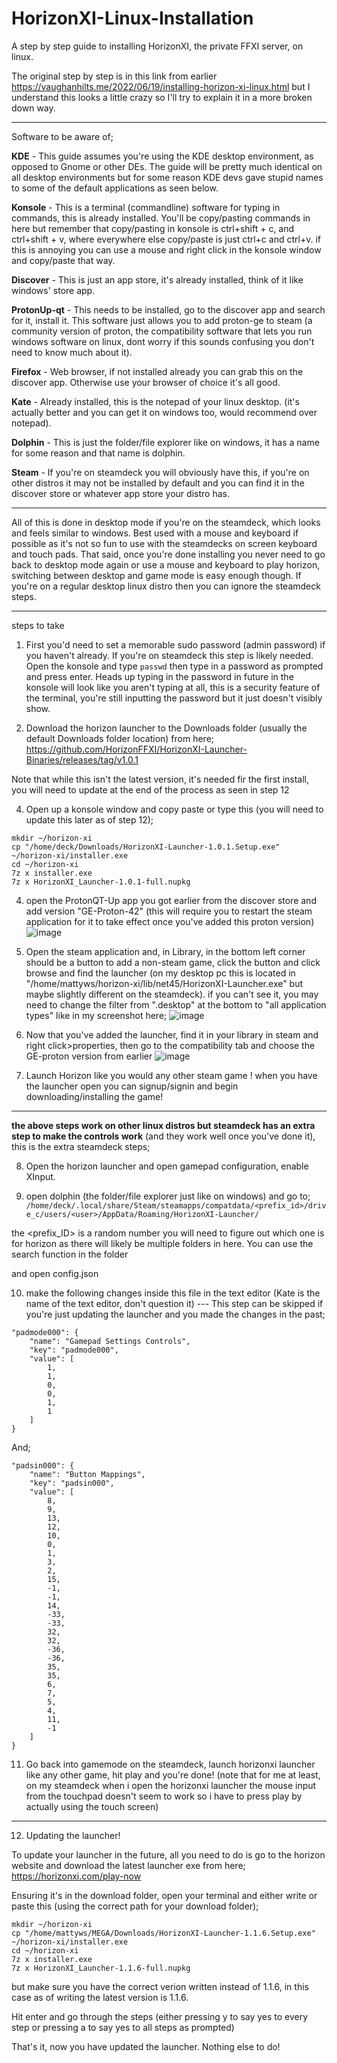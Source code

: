 # HorizonXI-Linux-Installation
A step by step guide to installing HorizonXI, the private FFXI server, on linux.

The original step by step is in this link from earlier <https://vaughanhilts.me/2022/06/19/installing-horizon-xi-linux.html> but I understand this looks a little crazy so I'll try to explain it in a more broken down way.

-----

Software to be aware of;

**KDE** - This guide assumes you're using the KDE desktop environment, as opposed to Gnome or other DEs. The guide will be pretty much identical on all desktop environments but for some reason KDE devs gave stupid names to some of the default applications as seen below.

**Konsole** - This is a terminal (commandline) software for typing in commands, this is already installed. You'll be copy/pasting commands in here but remember that copy/pasting in konsole is ctrl+shift + c, and ctrl+shift + v, where everywhere else copy/paste is just ctrl+c and ctrl+v. if this is annoying you can use a mouse and right click in the konsole window and copy/paste that way.

**Discover** - This is just an app store, it's already installed, think of it like windows' store app.

**ProtonUp-qt** - This needs to be installed, go to the discover app and search for it, install it. This software just allows you to add proton-ge to steam (a community version of proton, the compatibility software that lets you run windows software on linux, dont worry if this sounds confusing you don't need to know much about it).

**Firefox** - Web browser, if not installed already you can grab this on the discover app. Otherwise use your browser of choice it's all good.

**Kate** - Already installed, this is the notepad of your linux desktop. (it's actually better and you can get it on windows too, would recommend over notepad).

**Dolphin** - This is just the folder/file explorer like on windows, it has a name for some reason and that name is dolphin.

**Steam** - If you're on steamdeck you will obviously have this, if you're on other distros it may not be installed by default and you can find it in the discover store or whatever app store your distro has.

-----

All of this is done in desktop mode if you're on the steamdeck, which looks and feels similar to windows. Best used with a mouse and keyboard if possible as it's not so fun to use with the steamdecks on screen keyboard and touch pads. That said, once you're done installing you never need to go back to desktop mode again or use a mouse and keyboard to play horizon, switching between desktop and game mode is easy enough though. If you're on a regular desktop linux distro then you can ignore the steamdeck steps.

-----

steps to take

1. First you'd need to set a memorable sudo password (admin password) if you haven't already. If you're on steamdeck this step is likely needed. Open the konsole and type `passwd` then type in a password as prompted and press enter. Heads up typing in the password in future in the konsole will look like you aren't typing at all, this is a security feature of the terminal, you're still inputting the password but it just doesn't visibly show.

2. Download the horizon launcher to the Downloads folder (usually the default Downloads folder location) from here;
<https://github.com/HorizonFFXI/HorizonXI-Launcher-Binaries/releases/tag/v1.0.1>

Note that while this isn't the latest version, it's needed fir the first install, you will need to update at the end of the process as seen in step 12

4. Open up a konsole window and copy paste or type this (you will need to update this later as of step 12);

```
mkdir ~/horizon-xi
cp "/home/deck/Downloads/HorizonXI-Launcher-1.0.1.Setup.exe" ~/horizon-xi/installer.exe
cd ~/horizon-xi
7z x installer.exe
7z x HorizonXI_Launcher-1.0.1-full.nupkg
```

4. open the ProtonQT-Up app you got earlier from the discover store and add version "GE-Proton-42" (this will require you to restart the steam application for it to take effect once you've added this proton version)
![image](https://github.com/MattyGWS/HorizonXI-Linux-Installation/assets/56587299/9a8009b2-6361-4984-b2cb-8859a3fb03b1)

5. Open the steam application and, in Library, in the bottom left corner should be a button to add a non-steam game, click the button and click browse and find the launcher (on my desktop pc this is located in "/home/mattyws/horizon-xi/lib/net45/HorizonXI-Launcher.exe" but maybe slightly different on the steamdeck). if you can't see it, you may need to change the filter from ".desktop" at the bottom to "all application types" like in my screenshot here;
![image](https://github.com/MattyGWS/HorizonXI-Linux-Installation/assets/56587299/ae7711ab-e4d4-4ce8-bda2-c5bfc96965a1)

6. Now that you've added the launcher, find it in your library in steam and right click>properties, then go to the compatibility tab and choose the GE-proton version from earlier
![image](https://github.com/MattyGWS/HorizonXI-Linux-Installation/assets/56587299/5b1ac9f6-e317-4bd1-98a0-9d68dc5f5bd6)

7. Launch Horizon like you would any other steam game ! when you have the launcher open you can signup/signin and begin downloading/installing the game!

-----

**the above steps work on other linux distros but steamdeck has an extra step to make the controls work** (and they work well once you've done it), this is the extra steamdeck steps;

8. Open the horizon launcher and open gamepad configuration, enable XInput.

9.  open dolphin (the folder/file explorer just like on windows) and go to; `/home/deck/.local/share/Steam/steamapps/compatdata/<prefix_id>/drive_c/users/<user>/AppData/Roaming/HorizonXI-Launcher/`

the <prefix_ID> is a random number you will need to figure out which one is for horizon as there will likely be multiple folders in here. You can use the search function in the folder

and open config.json

10. make the following changes inside this file in the text editor (Kate is the name of the text editor, don't question it) --- This step can be skipped if you're just updating the launcher and you made the changes in the past;

```
"padmode000": {
    "name": "Gamepad Settings Controls",
    "key": "padmode000",
    "value": [
        1,
        1,
        0,
        0,
        1,
        1
    ]
}
```

And;

```
"padsin000": {
    "name": "Button Mappings",
    "key": "padsin000",
    "value": [
        8,
        9,
        13,
        12,
        10,
        0,
        1,
        3,
        2,
        15,
        -1,
        -1,
        14,
        -33,
        -33,
        32,
        32,
        -36,
        -36,
        35,
        35,
        6,
        7,
        5,
        4,
        11,
        -1
    ]
}
```

11. Go back into gamemode on the steamdeck, launch horizonxi launcher like any other game, hit play and you're done! (note that for me at least, on my steamdeck when i open the horizonxi launcher the mouse input from the touchpad doesn't seem to work so i have to press play by actually using the touch screen)

-----

12. Updating the launcher!

To update your launcher in the future, all you need to do is go to the horizon website and download the latest launcher exe from here;
<https://horizonxi.com/play-now>

Ensuring it's in the download folder, open your terminal and either write or paste this (using the correct path for your download folder);

```
mkdir ~/horizon-xi
cp "/home/mattyws/MEGA/Downloads/HorizonXI-Launcher-1.1.6.Setup.exe" ~/horizon-xi/installer.exe
cd ~/horizon-xi
7z x installer.exe
7z x HorizonXI_Launcher-1.1.6-full.nupkg
```

but make sure you have the correct verion written instead of 1.1.6, in this case as of writing the latest version is 1.1.6.

Hit enter and go through the steps (either pressing y to say yes to every step or pressing a to say yes to all steps as prompted)

That's it, now you have updated the launcher. Nothing else to do!
